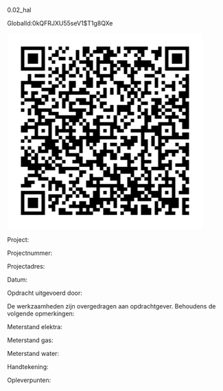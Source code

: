 0.02_hal

GlobalId:0kQFRJXU55seV1$T1g8QXe

![picture](https://github.com/C-Claus/Data-Files/blob/master/QR_codes/KDV/0.02_hal.png)

Project:

Projectnummer:

Projectadres:

Datum:

Opdracht uitgevoerd door:

De werkzaamheden zijn overgedragen aan opdrachtgever. Behoudens de volgende opmerkingen:

Meterstand elektra:

Meterstand gas:

Meterstand water:

Handtekening:

Opleverpunten:
